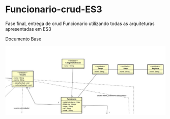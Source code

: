 # Funcionario-crud-ES3
Fase final, entrega de crud Funcionario utilizando todas as arquiteturas apresentadas em ES3

Documento Base

![Diagrama dominio](https://github.com/fatecanos/Funcionario-crud-ES3/blob/master/docs/Dominio.jpg?raw=true)
